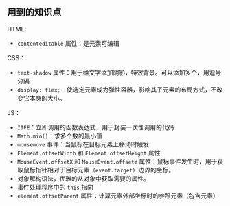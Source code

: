 
## 用到的知识点

HTML:

* `contenteditable` 属性：是元素可编辑

CSS：

* `text-shadow` 属性：用于给文字添加阴影，特效背景。可以添加多个，用逗号分隔
* `display: flex;` - 使选定元素成为弹性容器，影响其子元素的布局方式，不改变它本身的大小。

JS：

* `IIFE`：立即调用的函数表达式，用于封装一次性调用的代码
* `Math.min()`：求多个数的最小值
* `mousemove` 事件：当鼠标在目标元素上移动时触发
* `Element.offsetWidth` 和 `Element.offsetHeight` 属性
* `MouseEvent.offsetX` 和 `MouseEvent.offsetY` 属性：鼠标事件发生时，用于获取鼠标指针相对于目标元素（`event.target`）边界的坐标。
* 对象解构语法，优雅的从对象中获取需要的属性。
* 事件处理程序中的 `this` 指向
* `element.offsetParent` 属性：计算元素外部坐标时的参照元素（包含元素）

